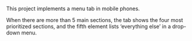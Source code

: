 This project implements a menu tab in mobile phones.

When there are more than 5 main sections, the tab shows the four most prioritized sections, and the fifth element lists ‘everything else’ in a drop-down menu.
